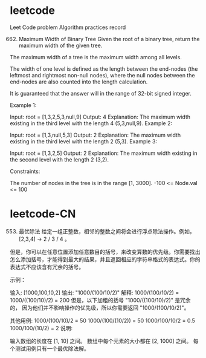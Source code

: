 # leetcode
Leet Code problem Algorithm practices record

662. Maximum Width of Binary Tree
Given the root of a binary tree, return the maximum width of the given tree.

The maximum width of a tree is the maximum width among all levels.

The width of one level is defined as the length between the end-nodes (the leftmost and rightmost non-null nodes), where the null nodes between the end-nodes are also counted into the length calculation.

It is guaranteed that the answer will in the range of 32-bit signed integer.

Example 1:

Input: root = [1,3,2,5,3,null,9]
Output: 4
Explanation: The maximum width existing in the third level with the length 4 (5,3,null,9).
Example 2:


Input: root = [1,3,null,5,3]
Output: 2
Explanation: The maximum width existing in the third level with the length 2 (5,3).
Example 3:


Input: root = [1,3,2,5]
Output: 2
Explanation: The maximum width existing in the second level with the length 2 (3,2).
 

Constraints:

The number of nodes in the tree is in the range [1, 3000].
-100 <= Node.val <= 100

# leetcode-CN
553. 最优除法
给定一组正整数，相邻的整数之间将会进行浮点除法操作。例如， [2,3,4] -> 2 / 3 / 4 。

但是，你可以在任意位置添加任意数目的括号，来改变算数的优先级。你需要找出怎么添加括号，才能得到最大的结果，并且返回相应的字符串格式的表达式。你的表达式不应该含有冗余的括号。

示例：

输入: [1000,100,10,2]
输出: "1000/(100/10/2)"
解释:
1000/(100/10/2) = 1000/((100/10)/2) = 200
但是，以下加粗的括号 "1000/((100/10)/2)" 是冗余的，
因为他们并不影响操作的优先级，所以你需要返回 "1000/(100/10/2)"。

其他用例:
1000/(100/10)/2 = 50
1000/(100/(10/2)) = 50
1000/100/10/2 = 0.5
1000/100/(10/2) = 2
说明:

输入数组的长度在 [1, 10] 之间。
数组中每个元素的大小都在 [2, 1000] 之间。
每个测试用例只有一个最优除法解。